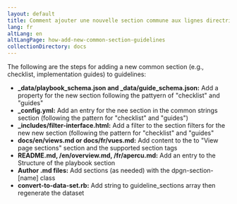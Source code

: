 ```yaml
---
layout: default
title: Comment ajouter une nouvelle section commune aux lignes directrices
lang: fr
altLang: en
altLangPage: how-add-new-common-section-guidelines
collectionDirectory: docs
---
```

The following are the steps for adding a new common section (e.g., checklist, implementation guides) to guidelines:

- **_data/playbook_schema.json and _data/guide_schema.json:** Add a property for the new section following the pattyern of "checklist" and "guides"
- **_config.yml:** Add an entry for the nee section in the common strings section (following the pattern for "checklist" and "guides")
- **_includes/filter-interface.html:** Add a filter to the section filters for the new new section (following the pattern for "checklist" and "guides"
- **docs/en/views.md or docs/fr/vues.md:** Add content to the to "View page sections" section and the supported section tags
- **README.md, /en/overview.md, /fr/apercu.md:** Add an entry to the Structure of the playbook section
- **Author .md files:** Add sections (as needed) with the dpgn-section-[name] class
- **convert-to-data-set.rb:** Add string to guideline_sections array then regenerate the dataset
